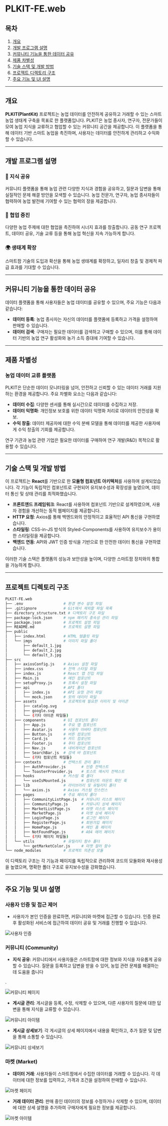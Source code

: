 # PLKIT-FE.web

## 목차
1. [개요](#개요)
2. [개발 프로그램 설명](#개발-프로그램-설명)
3. [커뮤니티 기능을 통한 데이터 공유](#커뮤니티-기능을-통한-데이터-공유)
4. [제품 차별성](#제품-차별성)
5. [기술 스택 및 개발 방법](#기술-스택-및-개발-방법)
6. [프로젝트 디렉토리 구조](#프로젝트-디렉토리-구조)
7. [주요 기능 및 UI 설명](#주요-기능-및-ui-설명)

---

## 개요

**PLKIT(PlantKit)** 프로젝트는 농업 데이터를 안전하게 공유하고 거래할 수 있는 스마트 농업 생태계 구축을 목표로 한 플랫폼입니다. PLKIT은 농업 종사자, 연구자, 전문가들이 모여 농업 지식을 교류하고 협업할 수 있는 커뮤니티 공간을 제공합니다. 이 플랫폼을 통해 데이터 기반 스마트 농업을 촉진하며, 사용자는 데이터를 안전하게 관리하고 수익화할 수 있습니다.

---

## 개발 프로그램 설명

### 🌱 지식 공유
커뮤니티 플랫폼을 통해 농업 관련 다양한 지식과 경험을 공유하고, 질문과 답변을 통해 실질적인 문제 해결 방안을 모색할 수 있습니다. 농업 전문가, 연구자, 농업 종사자들이 협력하여 농업 발전에 기여할 수 있는 협력의 장을 제공합니다.

### 🤝 협업 증진
다양한 농업 주제에 대한 협업을 촉진하여 시너지 효과를 창출합니다. 공동 연구 프로젝트, 데이터 공유, 기술 교류 등을 통해 농업 혁신을 지속 가능하게 합니다.

### 🌍 생태계 확장
스마트팜 기술의 도입과 확산을 통해 농업 생태계를 확장하고, 일자리 창출 및 경제적 파급 효과를 기대할 수 있습니다.

---

## 커뮤니티 기능을 통한 데이터 공유

데이터 플랫폼을 통해 사용자들은 농업 데이터를 공유할 수 있으며, 주요 기능은 다음과 같습니다:

- **데이터 등록**: 농업 종사자는 자신의 데이터를 플랫폼에 등록하고 가격을 설정하여 판매할 수 있습니다.
- **데이터 검색**: 구매자는 필요한 데이터를 검색하고 구매할 수 있으며, 이를 통해 데이터 기반의 농업 연구 활성화와 농가 소득 증대에 기여할 수 있습니다.

---

## 제품 차별성

### 농업 데이터 교류 플랫폼

PLKIT은 단순한 데이터 모니터링을 넘어, 안전하고 신뢰할 수 있는 데이터 거래를 지원하는 환경을 제공합니다. 주요 차별화 요소는 다음과 같습니다:

- **데이터 수집**: 다양한 센서를 통해 실시간으로 데이터를 수집하고 저장.
- **데이터 익명화**: 개인정보 보호를 위한 데이터 익명화 처리로 데이터의 안전성을 확보.
- **수익 창출**: 데이터 제공자에 대한 수익 분배 모델을 통해 데이터를 제공한 사용자에게 수익 창출의 기회를 제공합니다.

연구 기관과 농업 관련 기업은 필요한 데이터를 구매하여 연구 개발(R&D) 목적으로 활용할 수 있습니다.

---

## 기술 스택 및 개발 방법

이 프로젝트는 **React**를 기반으로 한 **모듈형 컴포넌트 아키텍처**를 사용하여 설계되었습니다. 각 기능이 독립적인 컴포넌트로 구현되어 유지보수성과 확장성을 높였으며, 데이터 통신 및 상태 관리를 최적화했습니다.

- **프론트엔드 프레임워크**: React를 사용하여 컴포넌트 기반으로 설계하였으며, 사용자 경험을 개선하는 동적 웹페이지를 제공합니다.
- **HTTP 요청**: Axios를 통해 백엔드와의 안정적이고 효율적인 API 통신을 구현하였습니다.
- **스타일링**: CSS-in-JS 방식의 Styled-Components를 사용하여 유지보수가 용이한 스타일링을 제공합니다.
- **백엔드 연동**: API와 JWT 인증 방식을 기반으로 한 안전한 데이터 통신을 구현하였습니다.

이러한 기술 스택은 플랫폼의 성능과 보안성을 높이며, 다양한 스마트팜 장치와의 통합을 가능하게 합니다.

---

## 프로젝트 디렉토리 구조

```bash
PLKIT-FE.web
├── .env                  # 환경 변수 설정 파일
├── .gitignore            # Git에서 제외할 파일 목록
├── directory_structure.txt # 디렉토리 구조 파일
├── package-lock.json     # npm 패키지 종속성 관리 파일
├── package.json          # 프로젝트 설정 파일
├── README.md             # 프로젝트 설명 파일
├── public
│   ├── index.html        # HTML 템플릿 파일
│   └── imgs              # 이미지 파일 폴더
│       ├── default_1.jpg
│       ├── default_2.jpg
│       └── default_3.jpg
├── src
│   ├── axiosConfig.js    # Axios 설정 파일
│   ├── index.css         # 전역 스타일 파일
│   ├── index.js          # React 앱 진입 파일
│   ├── Main.js           # 메인 컴포넌트
│   ├── setupProxy.js     # 프록시 설정 파일
│   ├── api               # API 폴더
│   │   ├── index.js      # API 요청 관리 파일
│   │   └── mock.json     # 모의 데이터 파일
│   ├── assets            # 프로젝트에 필요한 이미지 및 아이콘
│   │   ├── catalog.svg
│   │   ├── google.svg
│   │   └── (기타 아이콘 파일들)
│   ├── components        # UI 컴포넌트 폴더
│   │   ├── App.js        # 주요 앱 컴포넌트
│   │   ├── Avatar.js     # 사용자 아바타 컴포넌트
│   │   ├── Button.js     # 버튼 컴포넌트
│   │   ├── Card.js       # 카드 컴포넌트
│   │   ├── Footer.js     # 푸터 컴포넌트
│   │   ├── Nav.js        # 네비게이션 컴포넌트
│   │   ├── SearchBar.js  # 검색 바 컴포넌트
│   │   └── (기타 컴포넌트 파일들)
│   ├── contexts          # 컨텍스트 관리 폴더
│   │   ├── AuthProvider.js       # 인증 컨텍스트
│   │   └── ToasterProvider.js    # 토스트 메시지 컨텍스트
│   ├── hooks             # 커스텀 훅 폴더
│   │   └── useIsMounted.js       # 컴포넌트 마운트 확인 훅
│   ├── lib               # 라이브러리 및 유틸리티 폴더
│   │   └── axios.js      # Axios 커스텀 인스턴스
│   ├── pages             # 주요 페이지 폴더
│   │   ├── CommunityListPage.js  # 커뮤니티 리스트 페이지
│   │   ├── CommunityPage.js      # 커뮤니티 상세 페이지
│   │   ├── MarketListPage.js     # 마켓 리스트 페이지
│   │   ├── MarketPage.js         # 마켓 상세 페이지
│   │   ├── LoginPage.js          # 로그인 페이지
│   │   ├── RegisterPage.js       # 회원가입 페이지
│   │   ├── HomePage.js           # 메인 홈 페이지
│   │   ├── NotFoundPage.js       # 404 에러 페이지
│   │   └── (기타 페이지 파일들)
│   └── utils             # 유틸리티 함수 폴더
│       └── getMarketColor.js     # 마켓 컬러 함수
└── node_modules          # 프로젝트 의존성 모듈
```

이 디렉토리 구조는 각 기능과 페이지를 독립적으로 관리하여 코드의 모듈화와 재사용성을 높였으며, 명확한 폴더 구조로 유지보수성을 강화했습니다.


---

## 주요 기능 및 UI 설명

### 사용자 인증 및 접근 제어
- 사용자가 본인 인증을 완료하면, 커뮤니티와 마켓에 접근할 수 있습니다. 인증 완료 후 활성화된 서비스에 접근하여 데이터 공유 및 거래를 진행할 수 있습니다.

![사용자 인증](https://github.com/user-attachments/assets/799c7efb-5ff7-44a7-bea8-1ce3ed3544a4)

### 커뮤니티 (Community)
- **지식 공유**: 커뮤니티에서 사용자들은 스마트팜에 대한 정보와 지식을 자유롭게 공유할 수 있습니다. 질문을 등록하고 답변을 받을 수 있어, 농업 관련 문제를 해결하는 데 도움을 줍니다

.

![커뮤니티 페이지](https://github.com/user-attachments/assets/93c0d6bc-2111-4168-aede-220798f07a6a)

- **게시글 관리**: 게시글을 등록, 수정, 삭제할 수 있으며, 다른 사용자의 질문에 대한 답변을 통해 지식을 교류할 수 있습니다.

![커뮤니티 아이템](https://github.com/user-attachments/assets/44781980-2be3-4069-9ca9-0e90ed5e2bac)

- **게시글 상세보기**: 각 게시글의 상세 페이지에서 내용을 확인하고, 추가 질문 및 답변을 통해 소통할 수 있습니다.

![커뮤니티 상세보기](https://github.com/user-attachments/assets/70612bb2-6be3-4b34-ba0a-e9fb18354cef)

### 마켓 (Market)
- **데이터 거래**: 사용자들이 스마트팜에서 수집한 데이터를 거래할 수 있습니다. 각 데이터에 대한 정보를 입력하고, 가격과 조건을 설정하여 판매할 수 있습니다.

![마켓 페이지](https://github.com/user-attachments/assets/5506ab5f-136b-4ca8-8bd2-3f82ddfe4e8b)

- **거래 데이터 관리**: 판매 중인 데이터의 정보를 수정하거나 삭제할 수 있으며, 데이터에 대한 상세 설명을 추가하여 구매자에게 필요한 정보를 제공합니다.

![마켓 아이템](https://github.com/user-attachments/assets/52a39f47-c2a3-4edc-b215-2bc6908d7b08)
